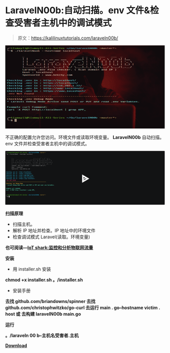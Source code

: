 # LaravelN00b:自动扫描。env 文件&检查受害者主机中的调试模式

> 原文：<https://kalilinuxtutorials.com/laraveln00b/>

[![LaravelN00b : Automated Scan .env Files & Checking Debug Mode In Victim Host](img/d94e0849b9575bc4146a9cad4246b166.png "LaravelN00b : Automated Scan .env Files & Checking Debug Mode In Victim Host")](https://1.bp.blogspot.com/-q_1vFNNsncA/XhzzS8kKrMI/AAAAAAAAEcE/M8t6AGPpJv0vAeFoSOiamPIVVsgkYfQAgCLcBGAsYHQ/s1600/1%25281%2529.png)

不正确的配置允许您访问。环境文件或读取环境变量。 **LaravelN00b** 自动扫描。env 文件并检查受害者主机中的调试模式。

[![](img/d04064c3d6f5814b9171eff5245324cf.png)](https://asciinema.org/a/ZHvUT1CUh8qekiUgcxgP0OlVB)

**扫描原理**

*   扫描主机。
*   解析 IP 地址并检查。IP 地址中的环境文件
*   检查调试模式 Laravel(读取。环境变量)

**也可阅读—[IoT shark:监控和分析物联网流量](https://kalilinuxtutorials.com/iotshark-monitoring-analyzing-iot-traffic/)**

**安装**

*   用 installer.sh 安装

**chmod +x installer.sh
。/installer.sh**

*   安装手册

**去找 github.com/briandowns/spinner
去找 github.com/christophwitzko/go-curl
去运行 main . go–hostname victim . host
或
去构建 laravelN00b main.go**

**运行**

**。/laraveln 00 b–主机名受害者.主机**

[**Download**](https://github.com/tismayil/laravelN00b)